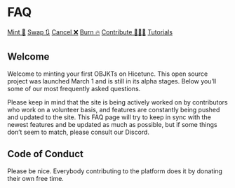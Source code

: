 # FAQ
[Mint 🌿](mint.md)
[Swap 🔃](swap.md)
[Cancel ❌](cancel.md)
[Burn 🔥](burn.md)
[Contribute 🧑‍🤝‍🧑](contribute.md)
[Tutorials ](tutorials.md)

## Welcome
Welcome to minting your first OBJKTs on Hicetunc. This open source project was launched March 1 and is still in its alpha stages. Below you’ll some of our most frequently asked questions.

Please keep in mind that the site is being actively worked on by contributors who work on a volunteer basis, and features are constantly being pushed and updated to the site. This FAQ page will try to keep in sync with the newest features and be updated as much as possible, but if some things don’t seem to match, please consult our Discord.

## Code of Conduct
Please be nice. Everybody contributing to the platform does it by donating their own free time.
